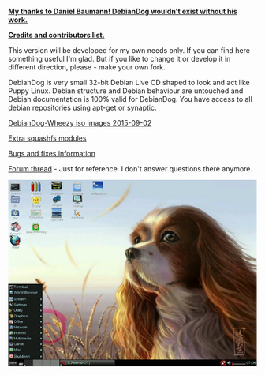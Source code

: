 [**My thanks to Daniel Baumann! DebianDog wouldn't exist without his work.**](https://lists.debian.org/debian-live/2015/11/msg00024.html)

[**Credits and contributors list.**](https://github.com/MintPup/DebianDog_Wheezy/blob/master/Credits.md)

This version will be developed for my own needs only. If you can find here something useful I'm glad. But if you like to change it or develop it in different direction, please - make your own fork.

DebianDog is very small 32-bit Debian Live CD shaped to look and act like Puppy Linux. Debian structure and Debian behaviour are untouched and Debian documentation is 100% valid for DebianDog. You have access to all debian repositories using apt-get or synaptic.

[DebianDog-Wheezy iso images 2015-09-02](https://github.com/DebianDog/Wheezy/releases/tag/v1.0)

[Extra squashfs modules](https://github.com/DebianDog/Wheezy/releases/tag/v0.1)

[Bugs and fixes information](https://github.com/MintPup/DebianDog_Wheezy/blob/master/Bugs-and-Fixes.md)

[Forum thread](http://murga-linux.com/puppy/viewtopic.php?t=93225) - Just for reference. I don't answer questions there anymore.

![DebianDog-Jwm](https://raw.githubusercontent.com/MintPup/DebianDog-Jessie/master/screenshots/DebianDog-Wheezy-jwm-icewm.jpg)

